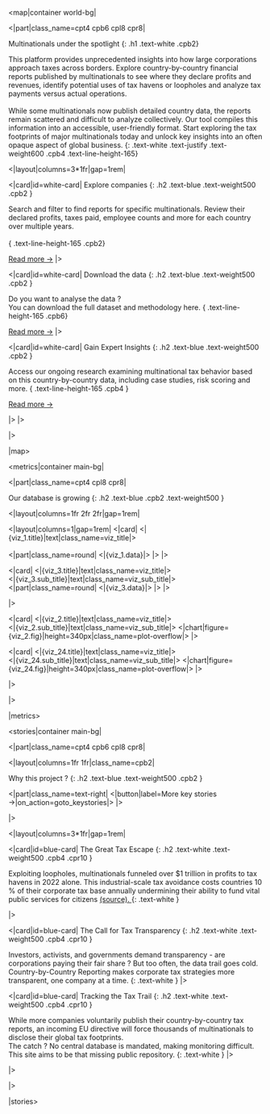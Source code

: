 [//]: # (Multinationals under the spotlight)

<map|container world-bg|

<|part|class_name=cpt4 cpb6 cpl8 cpr8|

Multinationals under the spotlight
{: .h1 .text-white .cpb2}

This platform provides unprecedented insights into  how large corporations approach taxes across borders. Explore 
country-by-country financial reports published by multinationals to see where they declare profits and revenues, 
identify potential uses of tax havens or loopholes and analyze tax payments versus actual operations.<br/><br/>
While some multinationals now publish detailed country data, the reports remain scattered and difficult to analyze 
collectively. Our tool compiles this information into an accessible, user-friendly format. Start exploring the tax 
footprints of major multinationals today and unlock key insights into an often opaque aspect of global business.
{: .text-white .text-justify .text-weight600 .cpb4 .text-line-height-165}

<|layout|columns=3*1fr|gap=1rem|

<|card|id=white-card|
Explore companies
{: .h2 .text-blue .text-weight500 .cpb2 }

Search and filter to find reports for specific multinationals. Review their declared profits, taxes paid, employee 
counts and more for each country over multiple years.<br/><br/>
{ .text-line-height-165 .cpb2}

[Read more &#8594;](/Company)
|>

<|card|id=white-card|
Download the data
{: .h2 .text-blue .text-weight500 .cpb2 }

Do you want to analyse the data ?<br/>You can download the full dataset and methodology here.
{ .text-line-height-165 .cpb6}

[Read more &#8594;](/Download)
|>

<|card|id=white-card|
Gain Expert Insights
{: .h2 .text-blue .text-weight500 .cpb2 }

Access our ongoing research examining multinational tax behavior based on this country-by-country data, including case 
studies, risk scoring and more.
{ .text-line-height-165 .cpb4 }

[Read more &#8594;](/Keystories)

|>
|>

|>

|map>

[//]: # (Our database is growing)

<metrics|container main-bg|

<|part|class_name=cpt4 cpl8 cpr8|

Our database is growing
{: .h2 .text-blue .cpb2 .text-weight500 }

<|layout|columns=1fr 2fr 2fr|gap=1rem|

<|layout|columns=1|gap=1rem|
<|card|
<|{viz_1.title}|text|class_name=viz_title|>
<br/><br/>
<|part|class_name=round|
<|{viz_1.data}|>
|>
|>

<|card|
<|{viz_3.title}|text|class_name=viz_title|>
<br/>
<|{viz_3.sub_title}|text|class_name=viz_sub_title|>
<|part|class_name=round|
<|{viz_3.data}|>
|>
|>

|>

<|card|
<|{viz_2.title}|text|class_name=viz_title|>
<br/>
<|{viz_2.sub_title}|text|class_name=viz_sub_title|>
<|chart|figure={viz_2.fig}|height=340px|class_name=plot-overflow|>
|>

<|card|
<|{viz_24.title}|text|class_name=viz_title|>
<br/>
<|{viz_24.sub_title}|text|class_name=viz_sub_title|>
<|chart|figure={viz_24.fig}|height=340px|class_name=plot-overflow|>
|>

|>

|>

|metrics>

[//]: # (Why this project ?)

<stories|container main-bg|

<|part|class_name=cpt4 cpb6 cpl8 cpr8|

<|layout|columns=1fr 1fr|class_name=cpb2|

Why this project ?
{: .h2 .text-blue .text-weight500 .cpb2 }

<|part|class_name=text-right|
<|button|label=More key stories &#8594;|on_action=goto_keystories|>
|>

|>

<|layout|columns=3*1fr|gap=1rem|

<|card|id=blue-card|
The Great Tax Escape
{: .h2 .text-white .text-weight500 .cpb4 .cpr10 }

Exploiting loopholes, multinationals funneled over $1 trillion in profits to tax havens in 2022 alone. This 
industrial-scale tax avoidance costs countries 10 % of their corporate tax base annually undermining their ability to 
fund vital public services for citizens
<a class="text-white" href="https://www.taxobservatory.eu/publication/global-tax-evasion-report-2024/" target="_blank">
 (source).
</a>
{: .text-white }


|>

<|card|id=blue-card|
The Call for Tax Transparency
{: .h2 .text-white .text-weight500 .cpb4 .cpr10 }

Investors, activists, and governments demand transparency - are corporations paying their fair share ? But too often, 
the data trail goes cold. Country-by-Country Reporting makes corporate tax strategies more transparent, one company at 
a time.
{: .text-white }
|>

<|card|id=blue-card|
Tracking the Tax Trail
{: .h2 .text-white .text-weight500 .cpb4 .cpr10 }

While more companies voluntarily publish their country-by-country tax reports, an incoming EU directive will force 
thousands of multinationals to disclose their global tax footprints.<br/>
The catch ? No central database is mandated, making monitoring difficult. This site aims to be that missing public 
repository.
{: .text-white }
|>

|>

|>

|stories>
